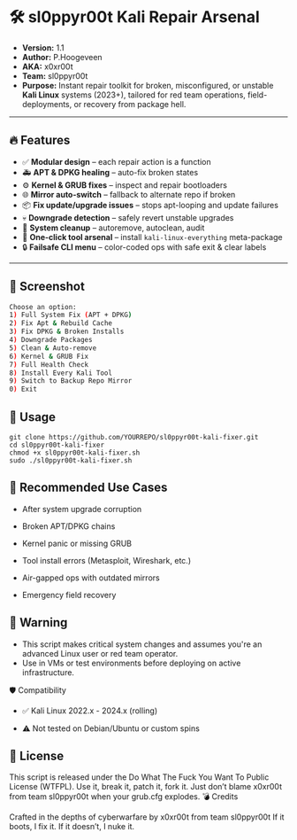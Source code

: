 # 🛠️ sl0ppyr00t Kali Repair Arsenal

* **Version:** 1.1  
* **Author:** P.Hoogeveen
* **AKA:** x0xr00t
* **Team:** sl0ppyr00t 
* **Purpose:** Instant repair toolkit for broken, misconfigured, or unstable **Kali Linux** systems (2023+), tailored for red team operations, field-deployments, or recovery from package hell.

---

## 🔥 Features

- ✅ **Modular design** – each repair action is a function
- 🚑 **APT & DPKG healing** – auto-fix broken states
- ⚙️ **Kernel & GRUB fixes** – inspect and repair bootloaders
- 🌐 **Mirror auto-switch** – fallback to alternate repo if broken
- 📦 **Fix update/upgrade issues** – stops apt-looping and update failures
- 💀 **Downgrade detection** – safely revert unstable upgrades
- 🧹 **System cleanup** – autoremove, autoclean, audit
- 🎁 **One-click tool arsenal** – install `kali-linux-everything` meta-package
- 🔒 **Failsafe CLI menu** – color-coded ops with safe exit & clear labels

---

## 📸 Screenshot

```bash
Choose an option:
1) Full System Fix (APT + DPKG)
2) Fix Apt & Rebuild Cache
3) Fix DPKG & Broken Installs
4) Downgrade Packages
5) Clean & Auto-remove
6) Kernel & GRUB Fix
7) Full Health Check
8) Install Every Kali Tool
9) Switch to Backup Repo Mirror
0) Exit
```

## 🚀 Usage
```
git clone https://github.com/YOURREPO/sl0ppyr00t-kali-fixer.git
cd sl0ppyr00t-kali-fixer
chmod +x sl0ppyr00t-kali-fixer.sh
sudo ./sl0ppyr00t-kali-fixer.sh
```

## 🧠 Recommended Use Cases

   * After system upgrade corruption

   * Broken APT/DPKG chains

   * Kernel panic or missing GRUB

   * Tool install errors (Metasploit, Wireshark, etc.)

   * Air-gapped ops with outdated mirrors

   * Emergency field recovery

## 🛑 Warning

   * This script makes critical system changes and assumes you're an advanced Linux user or red team operator.
   * Use in VMs or test environments before deploying on active infrastructure.

🛡️ Compatibility

   * ✅ Kali Linux 2022.x - 2024.x (rolling)

   * ⚠️ Not tested on Debian/Ubuntu or custom spins

## 📜 License

This script is released under the Do What The Fuck You Want To Public License (WTFPL).
Use it, break it, patch it, fork it. Just don’t blame x0xr00t from team sl0ppyr00t when your grub.cfg explodes.
💣 Credits

Crafted in the depths of cyberwarfare by x0xr00t from team sl0ppyr00t
If it boots, I fix it. If it doesn’t, I nuke it.
```

